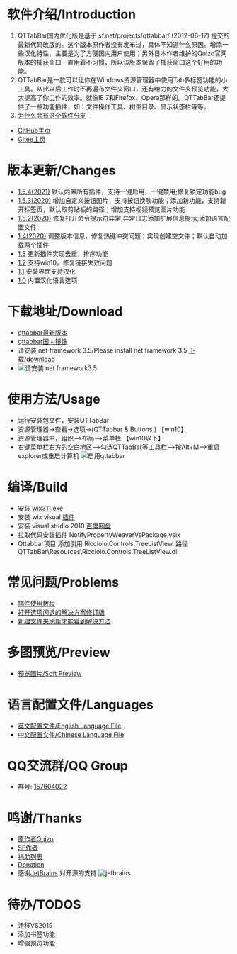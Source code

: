 # 软件介绍/Introduction
1. QTTabBar国内优化版是基于  sf.net/projects/qttabbar/ (2012-06-17)  提交的最新代码改版的。这个版本原作者没有发布过，具体不知道什么原因。增添一些汉化特性，主要是为了方便国内用户使用；另外日本作者维护的Quizo官网版本的捕获窗口一直用着不习惯，所以该版本保留了捕获窗口这个好用的功能。
2. QTTabBar是一款可以让你在Windows资源管理器中使用Tab多标签功能的小工具。从此以后工作时不再遍布文件夹窗口，还有给力的文件夹预览功能，大大提高了你工作的效率。就像IE 7和Firefox、Opera那样的。QTTabBar还提供了一些功能插件，如：文件操作工具、树型目录、显示状态栏等等。
3. [为什么会有这个软件分支](https://github.com/indiff/qttabbar/wiki/%E4%B8%BA%E4%BB%80%E4%B9%88%E4%BC%9A%E6%9C%89%E8%BF%99%E4%B8%AA%E8%BD%AF%E4%BB%B6%E5%88%86%E6%94%AF%EF%BC%9F)
- [GitHub主页](https://indiff.github.io/qttabbar)
- [Gitee主页](https://gitee.com/qwop/qttabbar)

# 版本更新/Changes
- [1.5.4(2021)](https://github.com/indiff/qttabbar/releases/tag/1.5.4-beta) 默认内置所有插件，支持一键启用，一键禁用;修复锁定功能bug
- [1.5.3(2020)](https://github.com/indiff/qttabbar/releases/tag/1.5.3-beta) 增加自定义按钮图片，支持按钮换肤功能；添加新功能，支持新开标签页，默认取剪贴板的路径；增加支持视频预览图片功能
- [1.5.2(2020)](https://github.com/indiff/qttabbar/releases/tag/1.5.2) 修复打开命令提示符异常;异常日志添加扩展信息提示;添加语言配置文件
- [1.4(2020)](https://github.com/indiff/qttabbar/releases/tag/1.4) 调整版本信息，修复热键冲突问题；实现创建空文件；默认自动加载两个插件
- [1.3](https://github.com/indiff/qttabbar/releases/tag/1.3) 更新插件实现去重，排序功能
- [1.2](https://github.com/indiff/qttabbar/releases/tag/1.2) 支持win10，修复链接失效问题
- [1.1](https://github.com/indiff/qttabbar/releases/tag/1.1) 安装界面支持汉化
- [1.0](https://github.com/indiff/qttabbar/releases/tag/1.0) 内置汉化语言选项

# 下载地址/Download
* [qttabbar最新版本](https://github.com/indiff/qttabbar/releases/tag/1.5.4-beta)
* [qttabbar国内镜像](https://gitee.com/qwop/qttabbar/attach_files)
* 请安装 net framework 3.5/Please install net framework 3.5 [下载/download](https://www.microsoft.com/zh-CN/download/details.aspx?id=21)
* ![请安装 net framework3.5 ](https://user-images.githubusercontent.com/501276/84343198-16aedc00-abda-11ea-8872-a654d011631f.png)

# 使用方法/Usage
- 运行安装包文件，安装QTTabBar 
- 资源管理器->查看->选项->(QTTabbar & Buttons )      【win10】
- 资源管理器中，组织—>布局—>菜单栏  【win10以下】
- 右键菜单栏右方的空白地区—>勾选QTTabBar等工具栏—>按Alt+M—>重启explorer或重启计算机
![启用qttabbar](https://user-images.githubusercontent.com/501276/72576075-907fb980-3909-11ea-9dc2-9a1ea0ca2f8e.png)


# 编译/Build
* 安装 [wix311.exe](https://github.com/wixtoolset/wix3/releases)
* 安装 wix visual [插件](https://marketplace.visualstudio.com/items?itemName=WixToolset.WixToolsetVisualStudio2010Extension)  
* 安装 visual studio 2010  [百度网盘](https://pan.baidu.com/s/1sldAQmD#list/path=%2FVS%E4%BE%BF%E6%90%BA%E7%B2%BE%E7%AE%80%E7%89%88%E5%90%88%E9%9B%86)
* 拉取代码安装插件 NotifyPropertyWeaverVsPackage.vsix
* Qttabbar项目 添加引用 Ricciolo.Controls.TreeListView, 路径 QTTabBar\Resources\Ricciolo.Controls.TreeListView.dll

# 常见问题/Problems
* [插件使用教程](https://gitee.com/qwop/qttabbar/attach_files/581155/download)
* [打开选项闪退的解决方案修订版](https://gitee.com/qwop/qttabbar/attach_files/581136/download)
* [新建文件夹刷新才能看到解决方法](https://gitee.com/qwop/qttabbar/attach_files/581159/download)

# 多图预览/Preview
* [预览图片/Soft Preview](https://github.com/indiff/qttabbar/issues/3)

# 语言配置文件/Languages
* [英文配置文件/English Language File](https://raw.githubusercontent.com/indiff/qttabbar/master/Lng_QTTabBar_en.xml)
* [中文配置文件/Chinese Language File](https://raw.githubusercontent.com/indiff/qttabbar/master/Lng_QTTabBar_zh.xml)

# QQ交流群/QQ Group
* 群号: [157604022](https://qm.qq.com/cgi-bin/qm/qr?k=AGA5sh_6eCEYIwofpvazRxMFin8jmVI2&jump_from=webapi)

# 鸣谢/Thanks
* [原作者Quizo](https://twitter.com/QTTabBar)
* [SF作者](https://sourceforge.net/u/masamunexgp/profile)
* [捐助列表](https://github.com/indiff/qttabbar/issues/27)
* [Donation](https://www.paypal.com/cgi-bin/webscr?cmd=_s-xclick&hosted_button_id=7YNCVL5P9ZDY8)
* 感谢[JetBrains](https://www.jetbrains.com/?from=QtTabBar) 对开源的支持
![jetbrains](https://images.gitee.com/uploads/images/2020/0714/114152_d335c2f1_416720.png "jetbrains.png")
# 待办/TODOS
* 迁移VS2019
* 添加书签功能
* 增强预览功能
